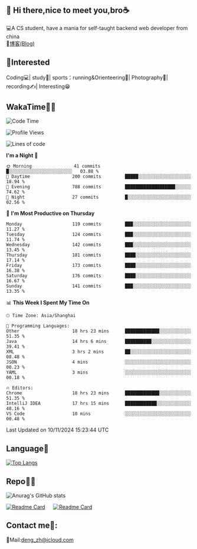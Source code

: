 👋 Hi there,nice to meet you,bro☕
---
💻A CS student, have a mania for self-taught backend web developer from china   
📌[博客(Blog)](https://github.com/HealUP/MyBlog)

 <!-- waka-box start -->
 <!-- waka-box end -->
 
🧲**Interested**
--
Coding💻| study📖| sports：running&Orienteering🏃‍| Photography📸| recording✍️| Interesting😁

WakaTime👨‍💻
---
<!--START_SECTION:waka-->
![Code Time](http://img.shields.io/badge/Code%20Time-2%2C071%20hrs%2012%20mins-blue)

![Profile Views](http://img.shields.io/badge/Profile%20Views-0-blue)

![Lines of code](https://img.shields.io/badge/From%20Hello%20World%20I%27ve%20Written-205.0%20thousand%20lines%20of%20code-blue)

**I'm a Night 🦉** 

```text
🌞 Morning                41 commits          █░░░░░░░░░░░░░░░░░░░░░░░░   03.88 % 
🌆 Daytime                200 commits         █████░░░░░░░░░░░░░░░░░░░░   18.94 % 
🌃 Evening                788 commits         ███████████████████░░░░░░   74.62 % 
🌙 Night                  27 commits          █░░░░░░░░░░░░░░░░░░░░░░░░   02.56 % 
```
📅 **I'm Most Productive on Thursday** 

```text
Monday                   119 commits         ███░░░░░░░░░░░░░░░░░░░░░░   11.27 % 
Tuesday                  124 commits         ███░░░░░░░░░░░░░░░░░░░░░░   11.74 % 
Wednesday                142 commits         ███░░░░░░░░░░░░░░░░░░░░░░   13.45 % 
Thursday                 181 commits         ████░░░░░░░░░░░░░░░░░░░░░   17.14 % 
Friday                   173 commits         ████░░░░░░░░░░░░░░░░░░░░░   16.38 % 
Saturday                 176 commits         ████░░░░░░░░░░░░░░░░░░░░░   16.67 % 
Sunday                   141 commits         ███░░░░░░░░░░░░░░░░░░░░░░   13.35 % 
```


📊 **This Week I Spent My Time On** 

```text
🕑︎ Time Zone: Asia/Shanghai

💬 Programming Languages: 
Other                    18 hrs 23 mins      █████████████░░░░░░░░░░░░   51.35 % 
Java                     14 hrs 6 mins       ██████████░░░░░░░░░░░░░░░   39.41 % 
XML                      3 hrs 2 mins        ██░░░░░░░░░░░░░░░░░░░░░░░   08.48 % 
JSON                     4 mins              ░░░░░░░░░░░░░░░░░░░░░░░░░   00.23 % 
YAML                     3 mins              ░░░░░░░░░░░░░░░░░░░░░░░░░   00.18 % 

🔥 Editors: 
Chrome                   18 hrs 23 mins      █████████████░░░░░░░░░░░░   51.35 % 
IntelliJ IDEA            17 hrs 15 mins      ████████████░░░░░░░░░░░░░   48.16 % 
VS Code                  10 mins             ░░░░░░░░░░░░░░░░░░░░░░░░░   00.48 % 
```


 Last Updated on 10/11/2024 15:23:44 UTC
<!--END_SECTION:waka-->

Language🚀
---
[![Top Langs](https://github-readme-stats.vercel.app/api/top-langs/?username=HealUP&layout=compact&hide_border=true)](https://github.com/HealUP)

Repo🧑‍💻
---
![Anurag's GitHub stats](https://github-readme-stats.vercel.app/api?username=HealUP&count_private=true&show_icons=true&theme=gruvbox&hide_border=true) 

[![Readme Card](https://github-readme-stats.vercel.app/api/pin/?username=HealUP&repo=InternetEy&theme=transparent)](https://github.com/HealUP/InternetEy) &emsp;
[![Readme Card](https://github-readme-stats.vercel.app/api/pin/?username=HealUP&repo=CampusExperience&theme=transparent)](https://github.com/HealUP/CampusExperience)


Contact me📱:
---
📮Mail:deng_zh@icloud.com  
